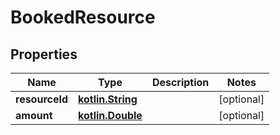 # BookedResource

## Properties
Name | Type | Description | Notes
------------ | ------------- | ------------- | -------------
**resourceId** | [**kotlin.String**](.md) |  |  [optional]
**amount** | [**kotlin.Double**](.md) |  |  [optional]
